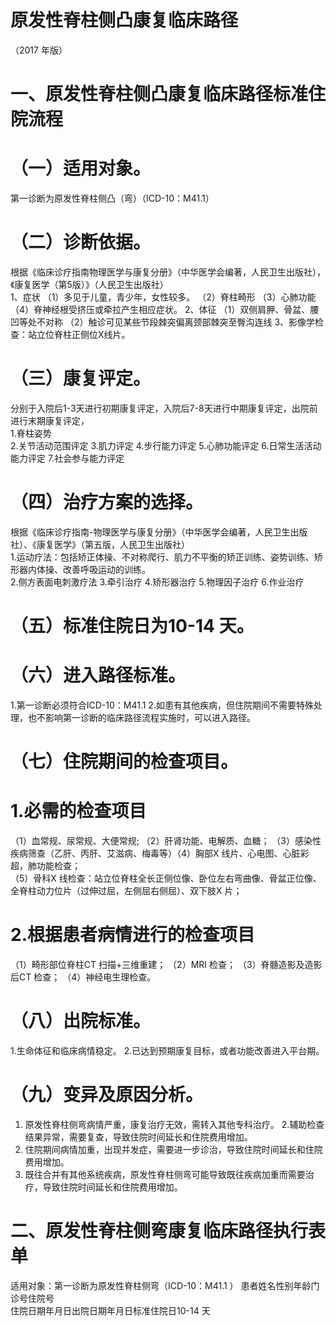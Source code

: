 # 原发性脊柱侧凸康复临床路径  
（2017 年版）  
# 一、原发性脊柱侧凸康复临床路径标准住院流程  
# （一）适用对象。  
第一诊断为原发性脊柱侧凸（弯）（ICD-10：M41.1）  
# （二）诊断依据。  
根据《临床诊疗指南物理医学与康复分册》（中华医学会编著，人民卫生出版社），《康复医学（第5版）》（人民卫生出版社）  
1、症状 （1）多见于儿童，青少年，女性较多。 （2）脊柱畸形 （3）心肺功能 （4）脊神经根受挤压或牵拉产生相应症状。 2、体征 （1）双侧肩胛、骨盆、腰凹等处不对称 （2）触诊可见某些节段棘突偏离颈部棘突至臀沟连线 3、影像学检查：站立位脊柱正侧位X线片。  
# （三）康复评定。  
分别于入院后1-3天进行初期康复评定，入院后7-8天进行中期康复评定，出院前进行末期康复评定，  
1.脊柱姿势  
2.关节活动范围评定 3.肌力评定 4.步行能力评定 5.心肺功能评定 6.日常生活活动能力评定 7.社会参与能力评定  
# （四）治疗方案的选择。  
根据《临床诊疗指南-物理医学与康复分册》（中华医学会编著，人民卫生出版社）、《康复医学》（第五版，人民卫生出版社）  
1.运动疗法：包括矫正体操、不对称爬行、肌力不平衡的矫正训练、姿势训练、矫形器内体操、改善呼吸运动的训练。  
2.侧方表面电刺激疗法 3.牵引治疗  4.矫形器治疗  5.物理因子治疗 6.作业治疗  
# （五）标准住院日为10-14 天。  
# （六）进入路径标准。  
1.第一诊断必须符合ICD-10：M41.1 2.如患有其他疾病，但住院期间不需要特殊处理，也不影响第一诊断的临床路径流程实施时，可以进入路径。  
# （七）住院期间的检查项目。  
# 1.必需的检查项目  
（1）血常规、尿常规、大便常规; （2）肝肾功能、电解质、血糖； （3）感染性疾病筛查（乙肝、丙肝、艾滋病、梅毒等）（4）胸部X 线片、心电图、心脏彩超，肺功能检查；  
（5）骨科X 线检查：站立位脊柱全长正侧位像、卧位左右弯曲像、骨盆正位像、全脊柱动力位片（过伸过屈，左侧屈右侧屈）、双下肢X 片；  
# 2.根据患者病情进行的检查项目  
（1）畸形部位脊柱CT 扫描$+$三维重建； （2）MRI 检查； （3）脊髓造影及造影后CT 检查； （4）神经电生理检查。  
# （八）出院标准。  
1.生命体征和临床病情稳定。 2.已达到预期康复目标，或者功能改善进入平台期。  
# （九）变异及原因分析。  
1. 原发性脊柱侧弯病情严重，康复治疗无效，需转入其他专科治疗。 2.辅助检查结果异常，需要复查，导致住院时间延长和住院费用增加。  
3. 住院期间病情加重，出现并发症，需要进一步诊治，导致住院时间延长和住院费用增加。  
4. 既往合并有其他系统疾病，原发性脊柱侧弯可能导致既往疾病加重而需要治疗，导致住院时间延长和住院费用增加。  
# 二、原发性脊柱侧弯康复临床路径执行表单  
适用对象：第一诊断为原发性脊柱侧弯（ICD-10：M41.1  ） 患者姓名性别年龄门诊号住院号  
住院日期年月日出院日期年月日标准住院日10-14 天  
